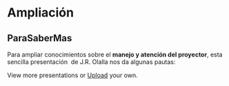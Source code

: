 # Ampliación

## ParaSaberMas

Para ampliar conocimientos sobre el **manejo y atención del proyector**, esta sencilla presentación  de J.R. Olalla nos da algunas pautas:

View more presentations or [Upload](/upload) your own.

